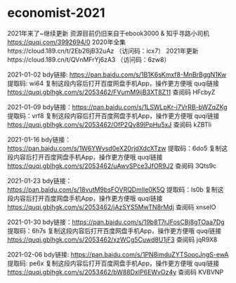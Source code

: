 # economist-2021
2021年来了~继续更新
资源目前仍旧来自于ebook3000 & 知乎寻路小司机
https://quqi.com/3992694/0 
2020年全集https://cloud.189.cn/t/2Eb26jB32uAz （访问码：icx7） 
2021年更新https://cloud.189.cn/t/QVnMFrYj6zA3 （访问码：6zw8）

2021-01-02  bdy链接: https://pan.baidu.com/s/1B1K6sKmxf8-MnBrBggN1Kw 提取码: wi64 复制这段内容后打开百度网盘手机App，操作更方便哦
quqi链接 https://quqi.gblhgk.com/s/2053462/FVumM9ijB3XT8Z11 查阅码 HFcbyZ

2021-01-09  bdy链接：https://pan.baidu.com/s/1LSWLpKr-i7VrRB-bWZqZKg 提取码：vrf8 复制这段内容后打开百度网盘手机App，操作更方便哦
quqi链接 https://quqi.gblhgk.com/s/2053462/OfP2Qv89lPpHu5xJ 查阅码 kZBTli

2021-01-16  bdy链接：https://pan.baidu.com/s/1W6YWvsd0eX20rjdXdcXTzw 提取码：6do5 复制这段内容后打开百度网盘手机App，操作更方便哦
quqi链接 https://quqi.gblhgk.com/s/2053462/uAwvSPce3JfOR9J2 查阅码 3Qts9c

2021-01-23  bdy链接：https://pan.baidu.com/s/18vutM9bsFOVRQDmIle0K5Q 提取码：ls0b 复制这段内容后打开百度网盘手机App，操作更方便哦
quqi链接 https://quqi.gblhgk.com/s/2053462/jAzSYS5MwTN8rMdj 查阅码 xnselO

2021-01-30  bdy链接：https://pan.baidu.com/s/19b8T7rJFosCBj8gTOaa7Dg 提取码：6h7s 复制这段内容后打开百度网盘手机App，操作更方便哦
quqi链接 https://quqi.gblhgk.com/s/2053462/xzWCg5Cuwd8U1jF3 查阅码 jqR9X8

2021-02-06  bdy链接: https://pan.baidu.com/s/1PN8imduZYTSoocJngS-ewA 提取码: pe6x 复制这段内容后打开百度网盘手机App，操作更方便哦
quqi链接 https://quqi.gblhgk.com/s/2053462/bW88DxIP6EWvOz4y 查阅码 KVBVNP
